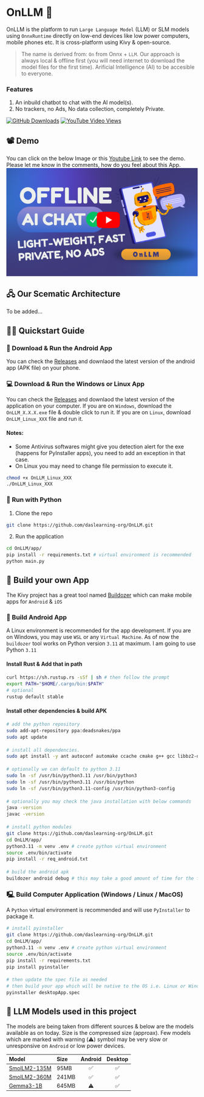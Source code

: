 # OnLLM 🧠
OnLLM is the platform to run `Large Language Model` (LLM) or SLM models using `OnnxRuntime` directly on low-end devices like low power computers, mobile phones etc. It is cross-platform using Kivy &amp; open-source.

> The name is derived from: `On` from Onnx + `LLM`. Our approach is always local & offline first (you will need internet to download the model files for the first time). Arificial Intelligence (AI) to be accesible to everyone.

### Features
1. An inbuild chatbot to chat with the AI model(s).
2. No trackers, no Ads, No data collection, completely Private.

[![GitHub Downloads](https://img.shields.io/github/downloads/daslearning-org/OnLLM/total)](https://github.com/daslearning-org/OnLLM/releases)
[![YouTube Video Views](https://img.shields.io/youtube/views/D-KwL59GgKA)](https://www.youtube.com/watch?v=D-KwL59GgKA)

## 📽️ Demo
You can click on the below Image or this [Youtube Link](https://www.youtube.com/watch?v=D-KwL59GgKA) to see the demo. Please let me know in the comments, how do you feel about this App. <br>
[![OnLLM-YouTube](./docs/images/thumb.png)](https://www.youtube.com/watch?v=D-KwL59GgKA)

## 🖧 Our Scematic Architecture
To be added...

## 🧑‍💻 Quickstart Guide

### 📱 Download & Run the Android App
You can check the [Releases](https://github.com/daslearning-org/OnLLM/tags) and downlaod the latest version of the android app (APK file) on your phone.

### 💻 Download & Run the Windows or Linux App
You can check the [Releases](https://github.com/daslearning-org/OnLLM/releases) and downlaod the latest version of the application on your computer. If you are on `Windows`, download the `OnLLM_X.X.X.exe` file & double click to run it. If you are on `Linux`, download `OnLLM_Linux_XXX` file and run it.

#### Notes:
- Some Antivirus softwares might give you detection alert for the exe (happens for PyInstaller apps), you need to add an exception in that case.
- On Linux you may need to change file permission to execute it.
```bash
chmod +x OnLLM_Linux_XXX
./OnLLM_Linux_XXX
```

### 🐍 Run with Python

1. Clone the repo
```bash
git clone https://github.com/daslearning-org/OnLLM.git
```

2. Run the application
```bash
cd OnLLM/app/
pip install -r requirements.txt # virtual environment is recommended
python main.py
```

## 🦾 Build your own App
The Kivy project has a great tool named [Buildozer](https://buildozer.readthedocs.io/en/latest/) which can make mobile apps for `Android` & `iOS`

### 📱 Build Android App
A Linux environment is recommended for the app development. If you are on Windows, you may use `WSL` or any `Virtual Machine`. As of now the `buildozer` tool works on Python version `3.11` at maximum. I am going to use Python `3.11`

#### Install Rust & Add that in path
```bash
curl https://sh.rustup.rs -sSf | sh # then follow the prompt
export PATH="$HOME/.cargo/bin:$PATH"
# optional
rustup default stable
```

#### Install other dependencies & build APK
```bash
# add the python repository
sudo add-apt-repository ppa:deadsnakes/ppa
sudo apt update

# install all dependencies.
sudo apt install -y ant autoconf automake ccache cmake g++ gcc libbz2-dev libffi-dev libltdl-dev libtool libssl-dev lbzip2 make ninja-build openjdk-17-jdk patch patchelf pkg-config protobuf-compiler python3.11 python3.11-venv python3.11-dev

# optionally we can default to python 3.11
sudo ln -sf /usr/bin/python3.11 /usr/bin/python3
sudo ln -sf /usr/bin/python3.11 /usr/bin/python
sudo ln -sf /usr/bin/python3.11-config /usr/bin/python3-config

# optionally you may check the java installation with below commands
java -version
javac -version

# install python modules
git clone https://github.com/daslearning-org/OnLLM.git
cd OnLLM/app/
python3.11 -m venv .env # create python virtual environment
source .env/bin/activate
pip install -r req_android.txt

# build the android apk
buildozer android debug # this may take a good amount of time for the first time & will generate the apk in the bin directory
```

### 🖳 Build Computer Application (Windows / Linux / MacOS)
A `Python` virtual environment is recommended and will use `PyInstaller` to package it.

```bash
# install pyinstaller
git clone https://github.com/daslearning-org/OnLLM.git
cd OnLLM/app/
python3.11 -m venv .env # create python virtual environment
source .env/bin/activate
pip install -r requirements.txt
pip install pyinstaller

# then update the spec file as needed
# then build your app which will be native to the OS i.e. Linux or Windows or MAC
pyinstaller desktopApp.spec
```

## 🔗 LLM Models used in this project
The models are being taken from different sources & below are the models available as on today. Size is the compressed size (approax). Few models which are marked with warning (⚠️) symbol may be very slow or unresponsive on `Android` or low power devices.

| Model | Size | Android | Desktop |
| :---- | :--- | :-----: | :-----: |
| [SmolLM2-135M](https://huggingface.co/HuggingFaceTB/SmolLM2-135M-Instruct) | 95MB | ✅️ | ✅️ |
| [SmolLM2-360M](https://huggingface.co/HuggingFaceTB/SmolLM2-360M-Instruct) | 241MB | ✅️ | ✅️ |
| [Gemma3-1B](https://huggingface.co/onnx-community/gemma-3-1b-it-ONNX) | 645MB | ⚠️ | ✅️ |
